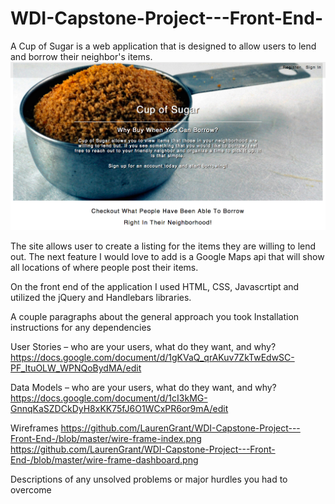 # WDI-Capstone-Project---Front-End-

A Cup of Sugar is a web application that is designed to allow users to lend and borrow their neighbor's items.
![screenshot](https://github.com/LaurenGrant/WDI-Capstone-Project---Front-End-/blob/master/capstone_screen_shot.png)

The site allows user to create a listing for the items they are willing to lend out. The next feature I would love to add is a Google Maps api that will show all locations of where people post their items. 

On the front end of the application I used HTML, CSS, Javascrtipt and utilized the jQuery and Handlebars libraries. 

A couple paragraphs about the general approach you took
Installation instructions for any dependencies

User Stories – who are your users, what do they want, and why?
https://docs.google.com/document/d/1gKVaQ_qrAKuv7ZkTwEdwSC-PF_ItuOLW_WPNQoBydMA/edit

Data Models – who are your users, what do they want, and why?
https://docs.google.com/document/d/1cI3kMG-GnnqKaSZDCkDyH8xKK75fJ6O1WCxPR6or9mA/edit

Wireframes
https://github.com/LaurenGrant/WDI-Capstone-Project---Front-End-/blob/master/wire-frame-index.png
https://github.com/LaurenGrant/WDI-Capstone-Project---Front-End-/blob/master/wire-frame-dashboard.png

Descriptions of any unsolved problems or major hurdles you had to overcome
